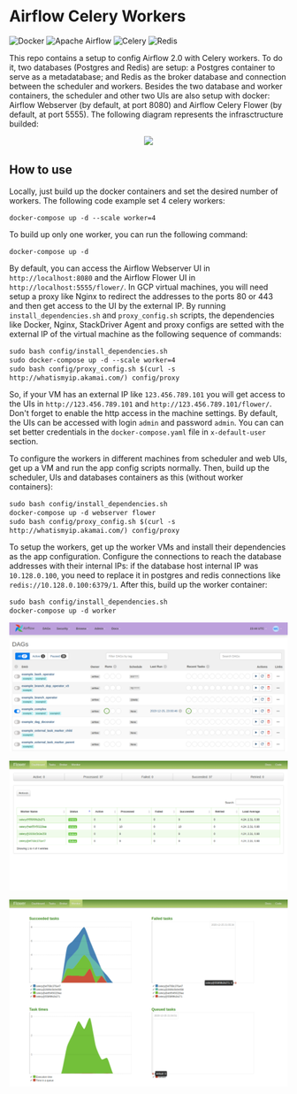 # Airflow Celery Workers

<p>
<img alt="Docker" src="https://img.shields.io/badge/docker-%230db7ed.svg?&style=for-the-badge&logo=docker&logoColor=white"/>
<img alt="Apache Airflow" src="https://img.shields.io/badge/apacheairflow-%23017cee.svg?&style=for-the-badge&logo=apache-airflow&logoColor=white"/>
<img alt="Celery" src="https://img.shields.io/badge/celery-%2337814A.svg?&style=for-the-badge&logo=celery&logoColor=white"/>
<img alt="Redis" src="https://img.shields.io/badge/redis-%23DC382D.svg?&style=for-the-badge&logo=redis&logoColor=white"/>
</p>

This repo contains a setup to config Airflow 2.0 with Celery workers. To do it, two databases (Postgres and Redis) are setup: a Postgres container to serve as a metadatabase; and Redis as the broker database and connection between the scheduler and workers. Besides the two database and worker containers, the scheduler and other two UIs are also setup with docker: Airflow Webserver (by default, at port 8080) and Airflow Celery Flower (by default, at port 5555). The following diagram represents the infrasctructure builded:

<p align="center"><img src="https://kids-first.github.io/kf-airflow-dags/_images/airflow_services.png"></p>

## How to use

Locally, just build up the docker containers and set the desired number of workers. The following code example set 4 celery workers:

```shell
docker-compose up -d --scale worker=4
```

To build up only one worker, you can run the following command:

```shell
docker-compose up -d
```

By default, you can access the Airflow Webserver UI in `http://localhost:8080` and the Airflow Flower UI in `http://localhost:5555/flower/`. In GCP virtual machines, you will need setup a proxy like Nginx to redirect the addresses to the ports 80 or 443 and then get access to the UI by the external IP. By running `install_dependencies.sh` and `proxy_config.sh` scripts, the dependencies like Docker, Nginx, StackDriver Agent and proxy configs are setted with the external IP of the virtual machine as the following sequence of commands:

```shell
sudo bash config/install_dependencies.sh
sudo docker-compose up -d --scale worker=4
sudo bash config/proxy_config.sh $(curl -s http://whatismyip.akamai.com/) config/proxy
```

So, if your VM has an external IP like `123.456.789.101` you will get access to the UIs in `http://123.456.789.101` and `http://123.456.789.101/flower/`. Don't forget to enable the http access in the machine settings. By default, the UIs can be accessed with login `admin` and password `admin`. You can can set better credentials in the `docker-compose.yaml` file in `x-default-user` section.

To configure the workers in different machines from scheduler and web UIs, get up a VM and run the app config scripts normally. Then, build up the scheduler, UIs and databases containers as this (without worker containers):

```shell
sudo bash config/install_dependencies.sh
docker-compose up -d webserver flower
sudo bash config/proxy_config.sh $(curl -s http://whatismyip.akamai.com/) config/proxy
```

To setup the workers, get up the worker VMs and install their dependencies as the app configuration. Configure the connections to reach the database addresses with their internal IPs: if the database host internal IP was `10.128.0.100`, you need to replace it in postgres and redis connections like `redis://10.128.0.100:6379/1`. After this, build up the worker container:

```shell
sudo bash config/install_dependencies.sh
docker-compose up -d worker
```

![Airflow Webserver UI](img/airflow.png)

![Flower dashboard](img/flower.png)

![](img/flower_monitor.png)

